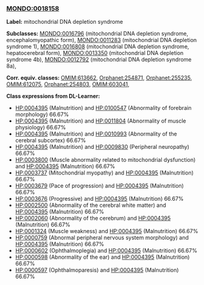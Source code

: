 
### [MONDO:0018158](http://purl.obolibrary.org/obo/MONDO_0018158)
**Label:** mitochondrial DNA depletion syndrome

**Subclasses:** [MONDO:0016796](http://purl.obolibrary.org/obo/MONDO_0016796) (mitochondrial DNA depletion syndrome, encephalomyopathic form), [MONDO:0011283](http://purl.obolibrary.org/obo/MONDO_0011283) (mitochondrial DNA depletion syndrome 1), [MONDO:0016808](http://purl.obolibrary.org/obo/MONDO_0016808) (mitochondrial DNA depletion syndrome, hepatocerebral form), [MONDO:0013350](http://purl.obolibrary.org/obo/MONDO_0013350) (mitochondrial DNA depletion syndrome 4b), [MONDO:0012792](http://purl.obolibrary.org/obo/MONDO_0012792) (mitochondrial DNA depletion syndrome 8a), 

**Corr. equiv. classes:** [OMIM:613662](http://purl.obolibrary.org/obo/OMIM_613662), [Orphanet:254871](http://www.orpha.net/ORDO/Orphanet_254871), [Orphanet:255235](http://www.orpha.net/ORDO/Orphanet_255235), [OMIM:612075](http://purl.obolibrary.org/obo/OMIM_612075), [Orphanet:254803](http://www.orpha.net/ORDO/Orphanet_254803), [OMIM:603041](http://purl.obolibrary.org/obo/OMIM_603041), 

**Class expressions from DL-Learner:**

- [HP:0004395](http://purl.obolibrary.org/obo/HP_0004395) (Malnutrition) and [HP:0100547](http://purl.obolibrary.org/obo/HP_0100547) (Abnormality of forebrain morphology) 66.67%
- [HP:0004395](http://purl.obolibrary.org/obo/HP_0004395) (Malnutrition) and [HP:0011804](http://purl.obolibrary.org/obo/HP_0011804) (Abnormality of muscle physiology) 66.67%
- [HP:0004395](http://purl.obolibrary.org/obo/HP_0004395) (Malnutrition) and [HP:0010993](http://purl.obolibrary.org/obo/HP_0010993) (Abnormality of the cerebral subcortex) 66.67%
- [HP:0004395](http://purl.obolibrary.org/obo/HP_0004395) (Malnutrition) and [HP:0009830](http://purl.obolibrary.org/obo/HP_0009830) (Peripheral neuropathy) 66.67%
- [HP:0003800](http://purl.obolibrary.org/obo/HP_0003800) (Muscle abnormality related to mitochondrial dysfunction) and [HP:0004395](http://purl.obolibrary.org/obo/HP_0004395) (Malnutrition) 66.67%
- [HP:0003737](http://purl.obolibrary.org/obo/HP_0003737) (Mitochondrial myopathy) and [HP:0004395](http://purl.obolibrary.org/obo/HP_0004395) (Malnutrition) 66.67%
- [HP:0003679](http://purl.obolibrary.org/obo/HP_0003679) (Pace of progression) and [HP:0004395](http://purl.obolibrary.org/obo/HP_0004395) (Malnutrition) 66.67%
- [HP:0003676](http://purl.obolibrary.org/obo/HP_0003676) (Progressive) and [HP:0004395](http://purl.obolibrary.org/obo/HP_0004395) (Malnutrition) 66.67%
- [HP:0002500](http://purl.obolibrary.org/obo/HP_0002500) (Abnormality of the cerebral white matter) and [HP:0004395](http://purl.obolibrary.org/obo/HP_0004395) (Malnutrition) 66.67%
- [HP:0002060](http://purl.obolibrary.org/obo/HP_0002060) (Abnormality of the cerebrum) and [HP:0004395](http://purl.obolibrary.org/obo/HP_0004395) (Malnutrition) 66.67%
- [HP:0001324](http://purl.obolibrary.org/obo/HP_0001324) (Muscle weakness) and [HP:0004395](http://purl.obolibrary.org/obo/HP_0004395) (Malnutrition) 66.67%
- [HP:0000759](http://purl.obolibrary.org/obo/HP_0000759) (Abnormal peripheral nervous system morphology) and [HP:0004395](http://purl.obolibrary.org/obo/HP_0004395) (Malnutrition) 66.67%
- [HP:0000602](http://purl.obolibrary.org/obo/HP_0000602) (Ophthalmoplegia) and [HP:0004395](http://purl.obolibrary.org/obo/HP_0004395) (Malnutrition) 66.67%
- [HP:0000598](http://purl.obolibrary.org/obo/HP_0000598) (Abnormality of the ear) and [HP:0004395](http://purl.obolibrary.org/obo/HP_0004395) (Malnutrition) 66.67%
- [HP:0000597](http://purl.obolibrary.org/obo/HP_0000597) (Ophthalmoparesis) and [HP:0004395](http://purl.obolibrary.org/obo/HP_0004395) (Malnutrition) 66.67%


